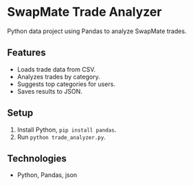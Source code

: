 
# SwapMate Trade Analyzer
Python data project using Pandas to analyze SwapMate trades.

## Features
- Loads trade data from CSV.
- Analyzes trades by category.
- Suggests top categories for users.
- Saves results to JSON.

## Setup
1. Install Python, `pip install pandas`.
2. Run `python trade_analyzer.py`.

## Technologies
- Python, Pandas, json
